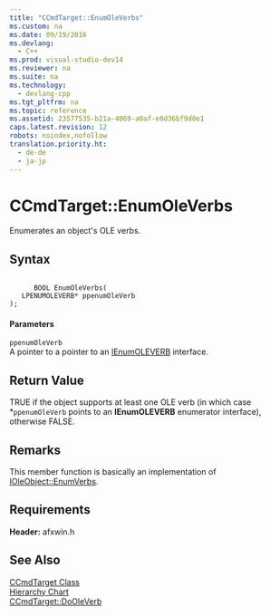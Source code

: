 ```yaml
---
title: "CCmdTarget::EnumOleVerbs"
ms.custom: na
ms.date: 09/19/2016
ms.devlang: 
  - C++
ms.prod: visual-studio-dev14
ms.reviewer: na
ms.suite: na
ms.technology: 
  - devlang-cpp
ms.tgt_pltfrm: na
ms.topic: reference
ms.assetid: 23577535-b21a-4069-a0af-e8d36bf9d0e1
caps.latest.revision: 12
robots: noindex,nofollow
translation.priority.ht: 
  - de-de
  - ja-jp
---
```

# CCmdTarget::EnumOleVerbs
Enumerates an object's OLE verbs.  
  
## Syntax  
  
```  
  
      BOOL EnumOleVerbs(  
   LPENUMOLEVERB* ppenumOleVerb   
);  
```  
  
#### Parameters  
 `ppenumOleVerb`  
 A pointer to a pointer to an [IEnumOLEVERB](http://msdn.microsoft.com/library/windows/desktop/ms695084) interface.  
  
## Return Value  
 TRUE if the object supports at least one OLE verb (in which case \*`ppenumOleVerb` points to an **IEnumOLEVERB** enumerator interface), otherwise FALSE.  
  
## Remarks  
 This member function is basically an implementation of [IOleObject::EnumVerbs](http://msdn.microsoft.com/library/windows/desktop/ms692781).  
  
## Requirements  
 **Header:** afxwin.h  
  
## See Also  
 [CCmdTarget Class](../vs140/CCmdTarget-Class.md)   
 [Hierarchy Chart](../vs140/Hierarchy-Chart.md)   
 [CCmdTarget::DoOleVerb](../vs140/CCmdTarget--DoOleVerb.md)